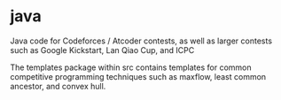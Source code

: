# java
Java code for Codeforces / Atcoder contests, as well as larger contests such as Google Kickstart, Lan Qiao Cup, and ICPC

The templates package within src contains templates for common competitive programming techniques such as maxflow, least common ancestor, and convex hull.
